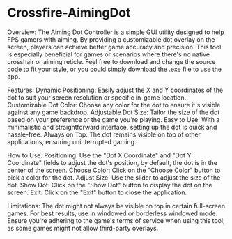 # Crossfire-AimingDot
Overview: 
The Aiming Dot Controller is a simple GUI utility designed to help FPS gamers with aiming. By providing a customizable dot overlay on the screen, players can achieve better game accuracy and precision. This tool is especially beneficial for games or scenarios where there's no native crosshair or aiming reticle. Feel free to download and change the source code to fit your style, or you could simply download the .exe file to use the app.

Features: 
Dynamic Positioning: Easily adjust the X and Y coordinates of the dot to suit your screen resolution or specific in-game location.
Customizable Dot Color: Choose any color for the dot to ensure it's visible against any game backdrop.
Adjustable Dot Size: Tailor the size of the dot based on your preference or the game you're playing.
Easy to Use: With a minimalistic and straightforward interface, setting up the dot is quick and hassle-free.
Always on Top: The dot remains visible on top of other applications, ensuring uninterrupted gaming.

How to Use: 
Positioning: Use the "Dot X Coordinate" and "Dot Y Coordinate" fields to adjust the dot's position, by default, the dot is in the center of the screen.
Choose Color: Click on the "Choose Color" button to pick a color for the dot.
Adjust Size: Use the slider to adjust the size of the dot.
Show Dot: Click on the "Show Dot" button to display the dot on the screen.
Exit: Click on the "Exit" button to close the application.

Limitations: 
The dot might not always be visible on top in certain full-screen games. For best results, use in windowed or borderless windowed mode.
Ensure you're adhering to the game's terms of service when using this tool, as some games might not allow third-party overlays.
